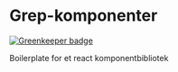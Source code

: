 # Grep-komponenter

[![Greenkeeper badge](https://badges.greenkeeper.io/kimbouvet/component-library-boilerplate.svg)](https://greenkeeper.io/)

Boilerplate for et react komponentbibliotek
